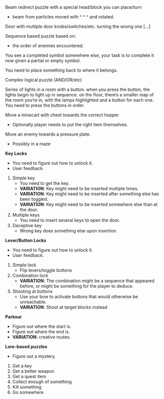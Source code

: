 Beam redirect puzzle with a special head/block you can place/turn
- beam from particles moved with ^ ^ ^ and rotated.

Door with multiple door knobs/switches/etc. turning the wrong one [...]

Sequence based puzzle based on:
- the order of enemies encountered.

You see a completed symbol somewhere else, your task is to complete it now given a partial or empty symbol.

You need to place something back to where it belongs.

Complex logical puzzle (AND/OR/etc)

Series of lights in a room with a button. when you press the button, the lights begin to light up in sequence. on the floor, there’s a smaller map of the room you’re in, with the lamps highlighted and a button for each one. You need to press the buttons in order.

Move a minecart with chest towards the correct hopper
- Optionally player needs to put the right item themselves.

Move an enemy towards a pressure plate.
- Possibly in a maze


**Key Locks**
- You need to figure out how to unlock it.
- User feedback.
1. Simple key
   - You need to get the key.
   - **VARIATION**: Key might need to be inserted multiple times.
   - **VARIATION**: Key might need to be inserted after something else has been toggled.
   - **VARIATION**: Key might need to be inserted somewhere else than at the door.
2. Multiple keys
   - You need to insert several keys to open the door.
3. Deceptive key
   - Wrong key does something else upon insertion.

**Lever/Button Locks**
- You need to figure out how to unlock it.
- User feedback.
1. Simple lock
   - Flip levers/toggle buttons
2. Combination lock
   - **VARIATION**: The combination might be a sequence that appeared before, or might be something for the player to deduce.
3. Shooting at buttons
   - Use your bow to activate buttons that would otherwise be unreachable.
   - **VARIATION**: Shoot at target blocks instead

**Parkour**
- Figure out where the start is.
- Figure out where the end is.
- **VARIATION**: creative routes.

**Lore-based puzzles**
- Figure out a mystery.
1. Get a key
2. Get a better weapon
3. Get a quest item
4. Collect enough of something
5. Kill something
6. Go somewhere